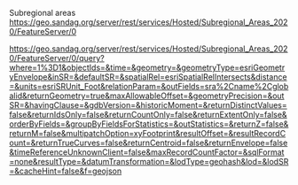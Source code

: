 Subregional areas
https://geo.sandag.org/server/rest/services/Hosted/Subregional_Areas_2020/FeatureServer/0

https://geo.sandag.org/server/rest/services/Hosted/Subregional_Areas_2020/FeatureServer/0/query?where=1%3D1&objectIds=&time=&geometry=&geometryType=esriGeometryEnvelope&inSR=&defaultSR=&spatialRel=esriSpatialRelIntersects&distance=&units=esriSRUnit_Foot&relationParam=&outFields=sra%2Cname%2Cglobalid&returnGeometry=true&maxAllowableOffset=&geometryPrecision=&outSR=&havingClause=&gdbVersion=&historicMoment=&returnDistinctValues=false&returnIdsOnly=false&returnCountOnly=false&returnExtentOnly=false&orderByFields=&groupByFieldsForStatistics=&outStatistics=&returnZ=false&returnM=false&multipatchOption=xyFootprint&resultOffset=&resultRecordCount=&returnTrueCurves=false&returnCentroid=false&returnEnvelope=false&timeReferenceUnknownClient=false&maxRecordCountFactor=&sqlFormat=none&resultType=&datumTransformation=&lodType=geohash&lod=&lodSR=&cacheHint=false&f=geojson
